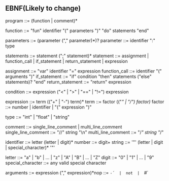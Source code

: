 ## EBNF(Likely to change) 

program             ::= (function | comment)*

function            ::= "fun" identifier "(" parameters ")" "do" statements "end"

parameters          ::= (parameter ("," parameter)*)?
parameter           ::= identifier ":" type

statements          ::= statement (";" statement)*
statement           ::= assignment | function_call | if_statement | return_statement | expression

assignment          ::= "var" identifier "=" expression
function_call       ::= identifier "(" arguments ")"
if_statement        ::= "if" condition "then" statements ("else" statements)? "end"
return_statement    ::= "return" expression

condition           ::= expression ("<" | ">" | "==" | "!=") expression

expression          ::= term (("+" | "-") term)*
term                ::= factor (("*" | "/") factor)*
factor              ::= number | identifier | "(" expression ")"

type                ::= "int" | "float" | "string"

comment             ::= single_line_comment | multi_line_comment
single_line_comment ::= "//" string "\n"
multi_line_comment  ::= "/*" string "*/"

identifier          ::= letter (letter | digit)*
number              ::= digit+
string              ::= '"' (letter | digit | special_character)* '"'

letter              ::= "a" | "b" | ... | "z" | "A" | "B" | ... | "Z"
digit               ::= "0" | "1" | ... | "9"
special_character   ::= any valid special character

arguments           ::= expression ("," expression)*nop ::= `-´  |  not  |  `#´
